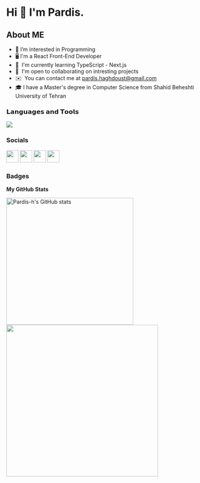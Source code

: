 Hi 👋 I'm Pardis. 
=================================

About ME
-------------------
 
<!-- Passionate Front-End developer with over 2 years of experience. Extensively worked developing Responsive Web Applications. Strong experience in development of web applications for using HTML5, CSS3, Bootstrap, Sass, JavaScript, JQuery and React. Moderate knowledge and experience with WordPress development and theming. I'm always willing to learn new traits . I work well both independently and as part of a team. -->

*   👀  I’m interested in Programming
*   🖥  I'm a React Front-End Developer
*   🧠  I'm currently learning TypeScript - Next.js
*   🤝  I'm open to collaborating on intresting projects
*   ✉️  You can contact me at [pardis.haghdoust@gmail.com](mailto:pardis.haghdoust@gmail.com)
*   🎓 I have a Master's degree in Computer Science from Shahid Beheshti University of Tehran
<!-- *   💻 Visit my website at [pardis-haghdoust.com](https://pardis-haghdoust.com/) -->

<!-- <a href="https://www.twitter.com/iampardis_h" target="_blank" rel="noreferrer"><img
src="https://img.shields.io/twitter/follow/iampardis_h?logo=twitter&style=for-the-badge&color=10b981&labelColor=1c1917"
/></a><a href="https://www.github.com/Pardis-h" target="_blank" rel="noreferrer"><img
src="https://img.shields.io/github/followers/Pardis-h?logo=github&style=for-the-badge&color=10b981&labelColor=1c1917" /></a> -->

### 𝗟𝗮𝗻𝗴𝘂𝗮𝗴𝗲𝘀 𝗮𝗻𝗱 𝗧𝗼𝗼𝗹𝘀

<p align="left" >
  <a href="https://skillicons.dev">
    <img src="https://skillicons.dev/icons?i=git,html,css,js,sass,bootstrap,tailwind,materialui,jquery,react,next,typescript,redux,py,php,wordpress,mysql,graphql,firebase,gulp,figma,xd" />
  </a>
</p>

### Socials

<p align="left"> <a href="https://www.github.com/Pardis-h" target="_blank" rel="noreferrer"><img src="https://raw.githubusercontent.com/danielcranney/readme-generator/main/public/icons/socials/github.svg" width="32" height="32" /></a> <a href="http://www.instagram.com/pardis_haghdoust" target="_blank" rel="noreferrer"><img src="https://raw.githubusercontent.com/danielcranney/readme-generator/main/public/icons/socials/instagram.svg" width="32" height="32" /></a> <a href="https://www.linkedin.com/in/pardis-haghdoust" target="_blank" rel="noreferrer"><img src="https://raw.githubusercontent.com/danielcranney/readme-generator/main/public/icons/socials/linkedin.svg" width="32" height="32" /></a> <a href="https://www.twitter.com/iampardis_h" target="_blank" rel="noreferrer"><img src="https://raw.githubusercontent.com/danielcranney/readme-generator/main/public/icons/socials/twitter.svg" width="32" height="32" /></a></p>

### Badges

<b>My GitHub Stats</b>

<a href="http://www.github.com/Pardis-h"><img width="335em" src="https://github-readme-stats.vercel.app/api?username=Pardis-h&show_icons=true&hide=&count_private=true&title_color=10b981&text_color=444e59&icon_color=10b981&bg_color=1c1917&hide_border=true&show_icons=true" alt="Pardis-h's GitHub stats" /></a><a href="http://www.github.com/Pardis-h"><img width="400em" src="https://github-readme-streak-stats.herokuapp.com/?user=Pardis-h&stroke=444e59&background=1c1917&ring=10b981&fire=10b981&currStreakNum=444e59&currStreakLabel=10b981&sideNums=444e59&sideLabels=444e59&dates=444e59&hide_border=true" /></a>

<!-- <a href="http://www.github.com/Pardis-h"><img width="400em" src="https://activity-graph.herokuapp.com/graph?username=Pardis-h&bg_color=1c1917&color=444e59&line=10b981&point=444e59&area_color=1c1917&area=true&hide_border=true&custom_title=GitHub%20Commits%20Graph" alt="GitHub Commits Graph" /></a> -->
